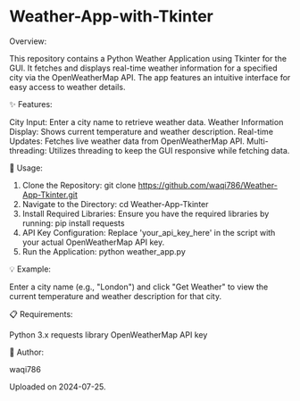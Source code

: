 # Weather-App-with-Tkinter

Overview:

This repository contains a Python Weather Application using Tkinter for the GUI. It fetches and displays real-time weather information for a specified city via the OpenWeatherMap API. The app features an intuitive interface for easy access to weather details.


✨ Features:

City Input: Enter a city name to retrieve weather data.
Weather Information Display: Shows current temperature and weather description.
Real-time Updates: Fetches live weather data from OpenWeatherMap API.
Multi-threading: Utilizes threading to keep the GUI responsive while fetching data.


🚀 Usage:

1. Clone the Repository:
git clone https://github.com/waqi786/Weather-App-Tkinter.git
2. Navigate to the Directory:
cd Weather-App-Tkinter
3. Install Required Libraries:
Ensure you have the required libraries by running:
pip install requests
4. API Key Configuration:
Replace 'your_api_key_here' in the script with your actual OpenWeatherMap API key.
5. Run the Application:
python weather_app.py


💡 Example:

Enter a city name (e.g., "London") and click "Get Weather" to view the current temperature and weather description for that city.


📋 Requirements:

Python 3.x
requests library
OpenWeatherMap API key


👤 Author:

waqi786


Uploaded on 2024-07-25.
